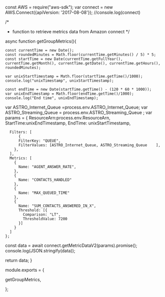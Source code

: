 const AWS = require("aws-sdk");
var connect = new AWS.Connect({apiVersion: '2017-08-08'});
//console.log(connect)

/*
* function to retrieve metrics data from Amazon connect
*/

async function getGroupMetrics(){
  
    const currentTime = new Date();
    const roundedMinutes = Math.floor(currentTime.getMinutes() / 5) * 5;
    const startTime = new Date(currentTime.getFullYear(), currentTime.getMonth(), currentTime.getDate(), currentTime.getHours(), roundedMinutes);
    
    var unixStartTimestamp = Math.floor(startTime.getTime()/1000);
    console.log("unixTimestamp", unixStartTimestamp);
    
    const endTime = new Date(startTime.getTime() - (120 * 60 * 1000));
    var unixEndTimestamp = Math.floor(endTime.getTime()/1000);
    console.log("End time", unixEndTimestamp);
   
var ASTRO_Internet_Queue =process.env.ASTRO_Internet_Queue;
var ASTRO_Streaming_Queue	 = process.env.ASTRO_Streaming_Queue	;
var params = { 
      ResourceArn:process.env.ResourceArn,
      StartTime:unixEndTimestamp,
      EndTime: unixStartTimestamp, 
      
      Filters: [ 
          {
          FilterKey: "QUEUE",
          FilterValues: [ASTRO_Internet_Queue, ASTRO_Streaming_Queue	],
        },
      ],
      Metrics: [
        {
          Name: "AGENT_ANSWER_RATE",
        },
        {
          Name: "CONTACTS_HANDLED"
        },
        {
          Name: "MAX_QUEUED_TIME"
        },
        {
          Name: "SUM_CONTACTS_ANSWERED_IN_X",
          Threshold: [{
            Comparison: "LT",
            ThresholdValue: 7200
          }]
        }
      ]
    };

  const data = await connect.getMetricDataV2(params).promise();
  console.log(JSON.stringify(data)); 
  
  return data;
}

module.exports = {
  
  getGroupMetrics,
  
};
